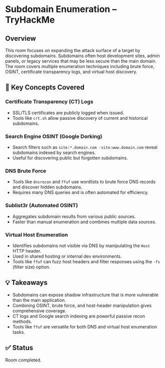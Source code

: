 # Subdomain Enumeration – TryHackMe

## Overview
This room focuses on expanding the attack surface of a target by discovering subdomains. Subdomains often host development sites, admin panels, or legacy services that may be less secure than the main domain. The room covers multiple enumeration techniques including brute force, OSINT, certificate transparency logs, and virtual host discovery.

## 🧩 Key Concepts Covered

### Certificate Transparency (CT) Logs
- SSL/TLS certificates are publicly logged when issued.
- Tools like `crt.sh` allow passive discovery of current and historical subdomains.

### Search Engine OSINT (Google Dorking)
- Search filters such as `site:*.domain.com -site:www.domain.com` reveal subdomains indexed by search engines.
- Useful for discovering public but forgotten subdomains.

### DNS Brute Force
- Tools like `dnsrecon` and `ffuf` use wordlists to brute force DNS records and discover hidden subdomains.
- Requires many DNS queries and is often automated for efficiency.

### Sublist3r (Automated OSINT)
- Aggregates subdomain results from various public sources.
- Faster than manual enumeration and combines multiple data sources.

### Virtual Host Enumeration
- Identifies subdomains not visible via DNS by manipulating the `Host` HTTP header.
- Used in shared hosting or internal dev environments.
- Tools like `ffuf` can fuzz host headers and filter responses using the `-fs` (filter size) option.

## 💡 Takeaways
- Subdomains can expose shadow infrastructure that is more vulnerable than the main application.
- Combining OSINT, brute force, and host-header manipulation gives comprehensive coverage.
- CT logs and Google search indexing are powerful passive recon methods.
- Tools like `ffuf` are versatile for both DNS and virtual host enumeration tasks.

## ✅ Status
Room completed.
